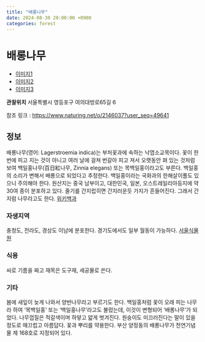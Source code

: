 ```yaml
---
title: "배롱나무"
date: 2024-08-30 20:00:00 +0900
categories: forest
---
```



# 배롱나무 
- [이미지1](https://dnwm9zq2dr65n.cloudfront.net/production/observation/2024/07/03/res/ios_49641_0_07031541206420_res_IMG_2938.jpg)
- [이미지2](https://dnwm9zq2dr65n.cloudfront.net/production/observation/2024/07/03/res/ios_49641_1_07031541206420_res_IMG_2937.jpg)
- [이미지3](https://dnwm9zq2dr65n.cloudfront.net/production/observation/2024/07/03/res/ios_49641_2_07031541206420_res_IMG_2936.jpg)

**관찰위치**
서울특별시 영등포구 여의대방로65길 6

참조 링크 : https://www.naturing.net/o/2146037?user_seq=49641


## 정보
배롱나무(영어: Lagerstroemia indica)는 부처꽃과에 속하는 낙엽소교목이다. 꽃이 한 번에 피고 지는 것이 아니고 여러 날에 걸쳐 번갈아 피고 져서 오랫동안 펴 있는 것처럼 보여 백일홍나무(百日紅나무, Zinnia elegans) 또는 목백일홍이라고도 부른다. 백일홍의 소리가 변해서 배롱으로 되었다고 추정한다. 백일홍이라는 국화과의 한해살이풀도 있으니 주의해야 한다. 원산지는 중국 남부이고, 대한민국, 일본, 오스트레일리아등지에 약 30여 종이 분포하고 있다. 줄기를 간지럽히면 간지러운듯 가지가 흔들어진다. 그래서 간지럼 나무라고도 한다. [위키백과](https://ko.wikipedia.org/wiki/배롱나무)

### 자생지역
충청도, 전라도, 경상도 이남에 분포한다. 경기도에서도 일부 월동이 가능하다. [서울식물원](https://botanicpark.seoul.go.kr/front/plants/plantsIntroView.do?plt_sn=356&page=1)


### 식용
씨로 기름을 짜고 재목은 도구재, 세공물로 쓴다.

### 기타
봄에 새잎이 늦게 나와서 양반나무라고 부르기도 한다. 백일홍처럼 꽃이 오래 피는 나무라 하여 ‘목백일홍’ 
또는 ‘백일홍나무’라고도 불렸는데, 이것이 변형되어 ‘배롱나무’가 되었다. 나무껍질은 적갈색이며 하얗고 
얇게 벗겨진다. 원숭이도 미끄러진다는 말이 있을 정도로 매끄럽고 아름답다. 꽃과 뿌리를 약용한다.
부산 양정동의 배롱나무가 천연기념물 제 168호로 지정되어 있다.
